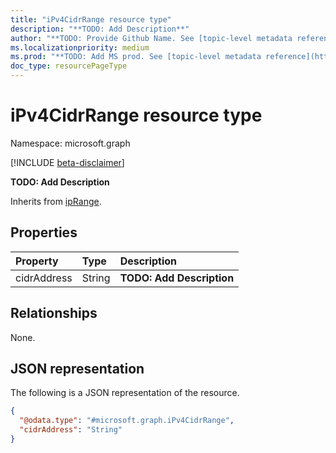 ```yaml
---
title: "iPv4CidrRange resource type"
description: "**TODO: Add Description**"
author: "**TODO: Provide Github Name. See [topic-level metadata reference](https://msgo.azurewebsites.net/add/document/guidelines/metadata.html#topic-level-metadata)**"
ms.localizationpriority: medium
ms.prod: "**TODO: Add MS prod. See [topic-level metadata reference](https://msgo.azurewebsites.net/add/document/guidelines/metadata.html#topic-level-metadata)**"
doc_type: resourcePageType
---
```


# iPv4CidrRange resource type

Namespace: microsoft.graph

[!INCLUDE [beta-disclaimer](../../includes/beta-disclaimer.md)]

**TODO: Add Description**


Inherits from [ipRange](../resources/iprange.md).

## Properties
|Property|Type|Description|
|:---|:---|:---|
|cidrAddress|String|**TODO: Add Description**|

## Relationships
None.

## JSON representation
The following is a JSON representation of the resource.
<!-- {
  "blockType": "resource",
  "@odata.type": "microsoft.graph.iPv4CidrRange"
}
-->
``` json
{
  "@odata.type": "#microsoft.graph.iPv4CidrRange",
  "cidrAddress": "String"
}
```

